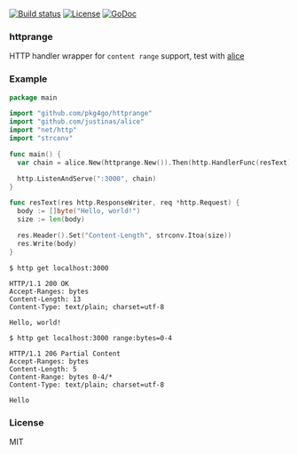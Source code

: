 
[![Build status][travis-img]][travis-url]
[![License][license-img]][license-url]
[![GoDoc][doc-img]][doc-url]

### httprange

HTTP handler wrapper for `content range` support, test with [alice](https://github.com/justinas/alice)

### Example

```go
package main

import "github.com/pkg4go/httprange"
import "github.com/justinas/alice"
import "net/http"
import "strconv"

func main() {
  var chain = alice.New(httprange.New()).Then(http.HandlerFunc(resText))

  http.ListenAndServe(":3000", chain)
}

func resText(res http.ResponseWriter, req *http.Request) {
  body := []byte("Hello, world!")
  size := len(body)

  res.Header().Set("Content-Length", strconv.Itoa(size))
  res.Write(body)
}
```

```
$ http get localhost:3000

HTTP/1.1 200 OK
Accept-Ranges: bytes
Content-Length: 13
Content-Type: text/plain; charset=utf-8

Hello, world!

$ http get localhost:3000 range:bytes=0-4

HTTP/1.1 206 Partial Content
Accept-Ranges: bytes
Content-Length: 5
Content-Range: bytes 0-4/*
Content-Type: text/plain; charset=utf-8

Hello
```

### License
MIT

[doc-img]: http://img.shields.io/badge/GoDoc-reference-green.svg?style=flat-square
[doc-url]: http://godoc.org/github.com/pkg4go/httprange
[travis-img]: https://img.shields.io/travis/pkg4go/httprange.svg?style=flat-square
[travis-url]: https://travis-ci.org/pkg4go/httprange
[license-img]: http://img.shields.io/badge/license-MIT-green.svg?style=flat-square
[license-url]: http://opensource.org/licenses/MIT
